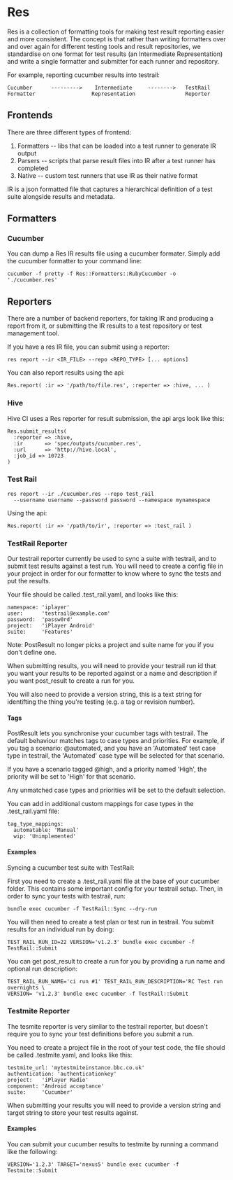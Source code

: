# Res

Res is a collection of formatting tools for making test 
result reporting easier and more consistent. The concept is that 
rather than writing formatters over and over again for different testing
tools and result repositories, we standardise on one format for test
results (an Intermediate Representation) and write a single formatter
and submitter for each runner and repository.

For example, reporting cucumber results into testrail:

    Cucumber      --------->    Intermediate     -------->   TestRail
    Formatter                  Representation                Reporter

## Frontends

There are three different types of frontend:
1. Formatters -- libs that can be loaded into a test runner to generate IR output
2. Parsers -- scripts that parse result files into IR after a test runner has completed
3. Native -- custom test runners that use IR as their native format

IR is a json formatted file that captures a hierarchical definition of 
a test suite alongside results and metadata.

## Formatters

### Cucumber

You can dump a Res IR results file using a cucumber formater. Simply add
the cucumber formatter to your command line:

    cucumber -f pretty -f Res::Formatters::RubyCucumber -o './cucumber.res'

## Reporters

There are a number of backend reporters, for taking IR and producing a report from
it, or submitting the IR results to a test repository or test management
tool.

If you have a res IR file, you can submit using a reporter: 

    res report --ir <IR_FILE> --repo <REPO_TYPE> [... options]

You can also report results using the api:
    
    Res.report( :ir => '/path/to/file.res', :reporter => :hive, ... ) 

### Hive

Hive CI uses a Res reporter for result submission, the api args look like this:

    Res.submit_results( 
      :reporter => :hive, 
      :ir       => 'spec/outputs/cucumber.res', 
      :url      => 'http://hive.local', 
      :job_id => 10723 
    )

### Test Rail

    res report --ir ./cucumber.res --repo test_rail 
      --username username --password password --namespace mynamespace

Using the api:

    Res.report( :ir => '/path/to/ir', :reporter => :test_rail )

### TestRail Reporter

Our testrail reporter currently be used to sync a suite with testrail, and
to submit test results against a test run. You will need to create a
config file in your project in order for our formatter to know where to sync
the tests and put the results.

Your file should be called .test_rail.yaml, and looks like this:

    namespace: 'iplayer'
    user:      'testrail@example.com'
    password:  'passw0rd'
    project:   'iPlayer Android'
    suite:     'Features'

Note: PostResult no longer picks a project and suite name for you if you don't 
define one.

When submitting results, you will need to provide your testrail run id
that you want your results to be reported against or a name and description
if you want post_result to create a run for you.

You will also need to provide a version string, this is a text string for
identifting the thing you're testing (e.g. a tag or revision number).

#### Tags

PostResult lets you synchronise your cucumber tags with testrail. The default
behaviour matches tags to case types and priorities. For example, if you tag a
scenario: @automated, and you have an 'Automated' test case type in testrail,
the 'Automated' case type will be selected for that scenario.

If you have a scenario tagged @high, and a priority named 'High', the priority
will be set to 'High' for that scenario.

Any unmatched case types and priorities will be set to the default selection.

You can add in additional custom mappings for case types in the .test_rail.yaml
file:

    tag_type_mappings:
      automatable: 'Manual'
      wip: 'Unimplemented'

#### Examples

Syncing a cucumber test suite with TestRail:

First you need to create a .test_rail.yaml file at the base of your cucumber
folder. This contains some important config for your testrail setup. Then, in
order to sync your tests with testrail, run:

    bundle exec cucumber -f TestRail::Sync --dry-run

You will then need to create a test plan or test run in testrail. You submit
results for an individual run by doing:

    TEST_RAIL_RUN_ID=22 VERSION='v1.2.3' bundle exec cucumber -f TestRail::Submit
    
You can get post_result to create a run for you by providing a run name and
optional run description:

    TEST_RAIL_RUN_NAME='ci run #1' TEST_RAIL_RUN_DESCRIPTION='RC Test run overnights \
    VERSION= 'v1.2.3' bundle exec cucumber -f TestRail::Submit

### Testmite Reporter

The tesmite reporter is very similar to the testrail reporter, but doesn't 
require you to sync your test definitions before you submit a run.

You need to create a project file in the root of your test code, the file 
should be called .testmite.yaml, and looks like this:

    testmite_url: 'mytestmiteinstance.bbc.co.uk'
    authentication: 'authenticationkey'
    project:   'iPlayer Radio'
    component: 'Android acceptance'
    suite:     'Cucumber'

When submitting your results you will need to provide a version string
and target string to store your test results against.

#### Examples

You can submit your cucumber results to testmite by running a command like
the following:

    VERSION='1.2.3' TARGET='nexus5' bundle exec cucumber -f Testmite::Submit


